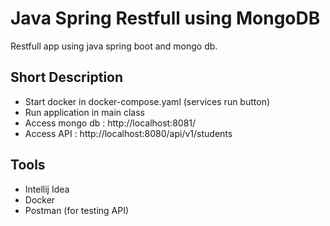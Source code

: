 # Java Spring Restfull using MongoDB
Restfull app using java spring boot and mongo db.

## Short Description
* Start docker in docker-compose.yaml (services run button)
* Run application in main class
* Access mongo db : http://localhost:8081/
* Access API : http://localhost:8080/api/v1/students

## Tools
* Intellij Idea
* Docker
* Postman (for testing API)
